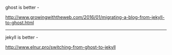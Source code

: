 ghost is better -

http://www.growingwiththeweb.com/2016/01/migrating-a-blog-from-jekyll-to-ghost.html

-----------------------------

jekyll is better -

http://www.elnur.pro/switching-from-ghost-to-jekyll


